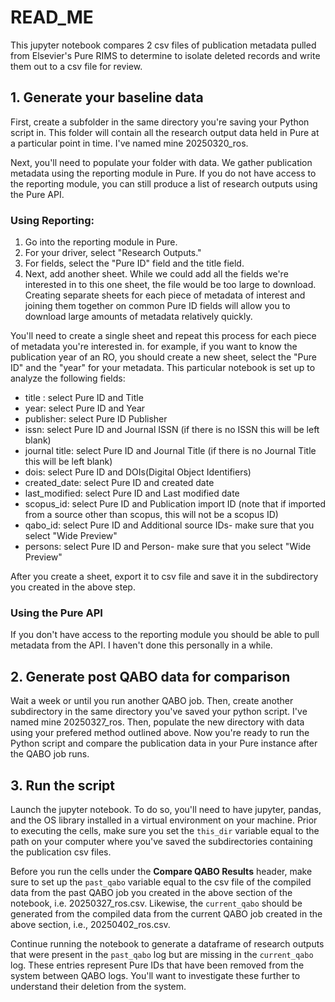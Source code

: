 # READ_ME
This jupyter notebook compares 2 csv files of publication metadata pulled from Elsevier's Pure RIMS to determine to isolate deleted records and write them out to a csv file for review. 

## 1. Generate your baseline data 

First, create a subfolder in the same directory you're saving your Python script in. This folder will contain all the research output data held in Pure at a particular point in time. I've named mine 20250320_ros. 

Next, you'll need to populate your folder with data. We gather publication metadata using the reporting module in Pure. If you do not have access to the reporting module, you can still produce a list of research outputs using the Pure API. 

### Using Reporting: 
1. Go into the reporting module in Pure. 
2. For your driver, select "Research Outputs."
3. For fields, select the "Pure ID" field and the title field. 
4. Next, add another sheet. While we could add all the fields we're interested in to this one sheet, the file would be too large to download. Creating separate sheets for each piece of metadata of interest and joining them together on common Pure ID fields will allow you to download large amounts of metadata relatively quickly. 

You'll need to create a single sheet and repeat this process for each piece of metadata you're interested in. for example, if you want to know the publication year of an RO, you should create a new sheet, select the "Pure ID" and the "year" for your metadata. This particular notebook is set up to analyze the following fields: 
- title : select Pure ID and Title
- year: select Pure ID and Year
- publisher: select Pure ID Publisher
- issn: select Pure ID and Journal ISSN (if there is no ISSN this will be left blank)
- journal title: select Pure ID and Journal Title (if there is no Journal Title this will be left blank)
- dois: select Pure ID and DOIs(Digital Object Identifiers)
- created_date: select Pure ID and created date
- last_modified: select Pure ID and Last modified date
- scopus_id: select Pure ID and Publication import ID (note that if imported from a source other than scopus, this will not be a scopus ID)
- qabo_id: select Pure ID and Additional source IDs- make sure that you select "Wide Preview" 
- persons: select Pure ID and Person- make sure that you select "Wide Preview"

After you create a sheet, export it to csv file and save it in the subdirectory you created in the above step. 

###  Using the Pure API 

If you don't have access to the reporting module you should be able to pull metadata from the API. I haven't done this personally in a while. 

## 2. Generate post QABO data for comparison
 
Wait a week or until you run another QABO job. Then, create another subdirectory in the same directory you've saved your python script. I've named mine 20250327_ros. Then, populate the new directory with data using your prefered method outlined above. Now you're ready to run the Python script and compare the publication data in your Pure instance after the QABO job runs. 

## 3. Run the script 

Launch the jupyter notebook. To do so, you'll need to have jupyter, pandas, and the OS library installed in a virtual environment on your machine. Prior to executing the cells, make sure you set the `this_dir` variable equal to the path on your computer where you've saved the subdirectories containing the publication csv files. 

Before you run the cells under the **Compare QABO Results** header, make sure to set up the `past_qabo` variable equal to the csv file of the compiled data from the past QABO job you created in the above section of the notebook, i.e. 20250327_ros.csv. Likewise, the `current_qabo` should be generated from the compiled data from the current QABO job created in the above section, i.e., 20250402_ros.csv. 

Continue running the notebook to generate a dataframe of research outputs that were present in the `past_qabo` log but are missing in the `current_qabo` log. These entries represent Pure IDs that have been removed from the system between QABO logs. You'll want to investigate these further to understand their deletion from the system. 






